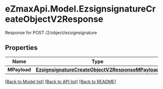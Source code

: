 # eZmaxApi.Model.EzsignsignatureCreateObjectV2Response
Response for POST /2/object/ezsignsignature

## Properties

Name | Type | Description | Notes
------------ | ------------- | ------------- | -------------
**MPayload** | [**EzsignsignatureCreateObjectV2ResponseMPayload**](EzsignsignatureCreateObjectV2ResponseMPayload.md) |  | 

[[Back to Model list]](../README.md#documentation-for-models) [[Back to API list]](../README.md#documentation-for-api-endpoints) [[Back to README]](../README.md)

